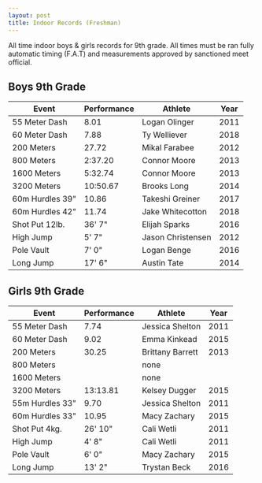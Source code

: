 ```yaml
---
layout: post
title: Indoor Records (Freshman)
---
```

All time indoor boys & girls records for 9th grade. All times must be ran fully automatic timing (F.A.T) and measurements approved by sanctioned meet official.

## Boys 9th Grade

| Event           | Performance | Athlete           | Year |
| --------------- | ----------- | ----------------- | ---- |
| 55 Meter Dash   | 8.01        | Logan Olinger     | 2011 |
| 60 Meter Dash   | 7.88        | Ty Welliever      | 2018 |
| 200 Meters      | 27.72       | Mikal Farabee     | 2012 |
| 800 Meters      | 2:37.20     | Connor Moore      | 2013 |
| 1600 Meters     | 5:32.74     | Connor Moore      | 2013 |
| 3200 Meters     | 10:50.67    | Brooks Long       | 2014 |
| 60m Hurdles 39" | 10.86       | Takeshi Greiner   | 2017 |
| 60m Hurdles 42" | 11.74       | Jake Whitecotton  | 2018 |
| Shot Put 12lb.  | 36' 7"      | Elijah Sparks     | 2016 |
| High Jump       | 5' 7"       | Jason Christensen | 2012 |
| Pole Vault      | 7' 0"       | Logan Benge       | 2016 |
| Long Jump       | 17' 6"      | Austin Tate       | 2014 |

## Girls 9th Grade

| Event           | Performance | Athlete           | Year |
| --------------- | ----------- | ----------------- | ---- |
| 55 Meter Dash   | 7.74        | Jessica Shelton     | 2011 |
| 60 Meter Dash   | 9.02        | Emma Kinkead      | 2015 |
| 200 Meters      | 30.25       | Brittany Barrett    | 2013 |
| 800 Meters      |      | none   |  |
| 1600 Meters     |      |  none    |  |
| 3200 Meters     | 13:13.81    | Kelsey Dugger  | 2015 |
| 55m Hurdles 33" | 9.70       | Jessica Shelton   | 2011 |
| 60m Hurdles 33" | 10.95       | Macy Zachary  | 2015 |
| Shot Put 4kg.  | 26' 10"      | Cali Wetli    | 2011 |
| High Jump       | 4' 8"       | Cali Wetli | 2011 |
| Pole Vault      | 6' 0"       | Macy Zachary       | 2015 |
| Long Jump       | 13' 2"      | Trystan Beck       | 2016 |
